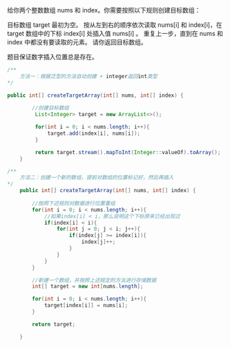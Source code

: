给你两个整数数组 nums 和 index。你需要按照以下规则创建目标数组：

目标数组 target 最初为空。
按从左到右的顺序依次读取 nums[i] 和 index[i]，在 target 数组中的下标 index[i] 处插入值 nums[i] 。
重复上一步，直到在 nums 和 index 中都没有要读取的元素。
请你返回目标数组。

题目保证数字插入位置总是存在。

```java
/**
	方法一：根据泛型的方法自动创建 + integer返回int类型
*/

public int[] createTargetArray(int[] nums, int[] index) {
        
        //创建目标数组
         List<Integer> target = new ArrayList<>();

         for(int i = 0; i < nums.length; i++){
             target.add(index[i], nums[i]);
         }

         return target.stream().mapToInt(Integer::valueOf).toArray();
    }
```

```java
/**
	方法二：创建一个新的数组，提前对数组的位置标记好，然后再插入
*/
	public int[] createTargetArray(int[] nums, int[] index) {
             
        //按照下述规则对数据进行位置重组
        for(int i = 0; i < nums.length; i++){
            //如果index[i] < i，那么说明这个下标原来已经出现过
            if(index[i] < i){
                for(int j = 0; j < i; j++){
                    if(index[j] >= index[i]){
                        index[j]++;
                    }
                }
            }
        }

        //新建一个数组，并按照上述规定的方法进行存储数据
        int[] target = new int[nums.length];

        for(int i = 0; i < nums.length; i++){
            target[index[i]] = nums[i];
        }

        return target;

    }

```


